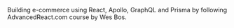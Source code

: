 Building e-commerce using React, Apollo, GraphQL and Prisma by following AdvancedReact.com course by Wes Bos.
